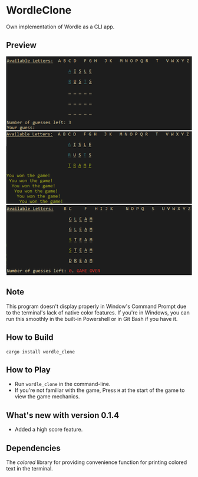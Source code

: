 # WordleClone
Own implementation of Wordle as a CLI app.

## Preview
![During](src/images/during.png "Sample Image 1")
![Won](src/images/won.png "Sample Image 2")
![Lost](src/images/lost.png "Sample Image 3")

## Note
This program doesn't display properly in Window's Command Prompt due to the terminal's 
lack of native color features. If you're in Windows, you can run this smoothly in the 
built-in Powershell or in Git Bash if you have it.

## How to Build
```
cargo install wordle_clone
```

## How to Play
* Run `wordle_clone` in the command-line.
* If you're not familiar with the game, 
  Press `H` at the start of the game to view the game mechanics.

## What's new with version 0.1.4
* Added a high score feature.

## Dependencies
The _colored_ library for providing convenience function for printing colored
text in the terminal.
